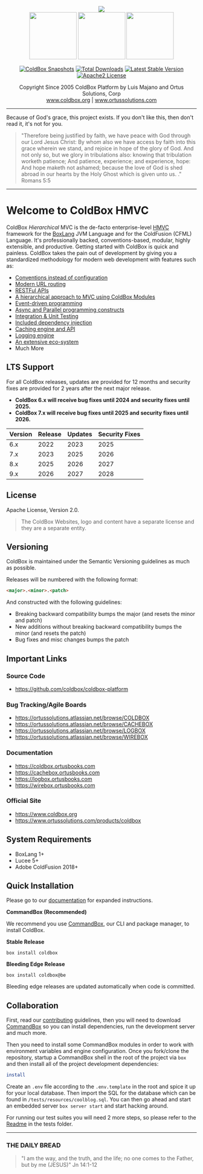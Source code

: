 ﻿<p align="center">
	<img src="https://www.ortussolutions.com/__media/coldbox-185-logo.png">
	<br>
	<img src="https://www.ortussolutions.com/__media/wirebox-185.png" height="125">
	<img src="https://www.ortussolutions.com/__media/cachebox-185.png" height="125" >
	<img src="https://www.ortussolutions.com/__media/logbox-185.png"  height="125">
</p>

<p align="center">
	<a href="https://github.com/ColdBox/coldbox-platform/actions/workflows/snapshot.yml"><img src="https://github.com/ColdBox/coldbox-platform/actions/workflows/snapshot.yml/badge.svg" alt="ColdBox Snapshots" /></a>
	<a href="https://forgebox.io/view/coldbox"><img src="https://forgebox.io/api/v1/entry/coldbox/badges/downloads" alt="Total Downloads" /></a>
	<a href="https://forgebox.io/view/coldbox"><img src="https://forgebox.io/api/v1/entry/coldbox/badges/version" alt="Latest Stable Version" /></a>
	<a href="https://forgebox.io/view/coldbox"><img src="https://img.shields.io/badge/License-Apache2-brightgreen" alt="Apache2 License" /></a>
</p>

<p align="center">
	Copyright Since 2005 ColdBox Platform by Luis Majano and Ortus Solutions, Corp
	<br>
	<a href="https://www.coldbox.org">www.coldbox.org</a> |
	<a href="https://www.ortussolutions.com">www.ortussolutions.com</a>
</p>

----

Because of God's grace, this project exists. If you don't like this, then don't read it, it's not for you.

>"Therefore being justified by faith, we have peace with God through our Lord Jesus Christ:
By whom also we have access by faith into this grace wherein we stand, and rejoice in hope of the glory of God.
And not only so, but we glory in tribulations also: knowing that tribulation worketh patience;
And patience, experience; and experience, hope:
And hope maketh not ashamed; because the love of God is shed abroad in our hearts by the
Holy Ghost which is given unto us. ." Romans 5:5

----

# Welcome to ColdBox HMVC

ColdBox *Hierarchical* MVC is the de-facto enterprise-level [HMVC](https://en.wikipedia.org/wiki/Hierarchical_model%E2%80%93view%E2%80%93controller) framework for the [BoxLang](https://www.boxlang.io) JVM Language and for the ColdFusion (CFML) Language. It's professionally backed, conventions-based, modular, highly extensible, and productive. Getting started with ColdBox is quick and painless.  ColdBox takes the pain out of development by giving you a standardized methodology for modern web development with features such as:

* [Conventions instead of configuration](https://coldbox.ortusbooks.com/getting-started/conventions)
* [Modern URL routing](https://coldbox.ortusbooks.com/the-basics/routing)
* [RESTFul APIs](https://coldbox.ortusbooks.com/the-basics/event-handlers/rendering-data)
* [A hierarchical approach to MVC using ColdBox Modules](https://coldbox.ortusbooks.com/hmvc/modules)
* [Event-driven programming](https://coldbox.ortusbooks.com/digging-deeper/interceptors)
* [Async and Parallel programming constructs](https://coldbox.ortusbooks.com/digging-deeper/promises-async-programming)
* [Integration & Unit Testing](https://coldbox.ortusbooks.com/testing/testing-coldbox-applications)
* [Included dependency injection](https://wirebox.ortusbooks.com)
* [Caching engine and API](https://cachebox.ortusbooks.com)
* [Logging engine](https://logbox.ortusbooks.com)
* [An extensive eco-system](https://forgebox.io)
* Much More

## LTS Support

For all ColdBox releases, updates are provided for 12 months and security fixes are provided for 2 years after the next major release.

* **ColdBox 6.x will receive bug fixes until 2024 and security fixes until 2025.**
* **ColdBox 7.x will receive bug fixes until 2025 and security fixes until 2026.**

| Version | Release | Updates 	| Security Fixes |
| ------- | ------- | --------- | -------------- |
| 6.x     | 2022    | 2023      | 2025           |
| 7.x     | 2023    | 2025      | 2026           |
| 8.x     | 2025    | 2026      | 2027           |
| 9.x     | 2026    | 2027      | 2028           |


## License

Apache License, Version 2.0.

>The ColdBox Websites, logo and content have a separate license and they are a separate entity.

## Versioning

ColdBox is maintained under the Semantic Versioning guidelines as much as possible.

Releases will be numbered with the following format:

```html
<major>.<minor>.<patch>
```

And constructed with the following guidelines:

* Breaking backward compatibility bumps the major (and resets the minor and patch)
* New additions without breaking backward compatibility bumps the minor (and resets the patch)
* Bug fixes and misc changes bumps the patch

## Important Links

### Source Code

* https://github.com/coldbox/coldbox-platform

### Bug Tracking/Agile Boards

* https://ortussolutions.atlassian.net/browse/COLDBOX
* https://ortussolutions.atlassian.net/browse/CACHEBOX
* https://ortussolutions.atlassian.net/browse/LOGBOX
* https://ortussolutions.atlassian.net/browse/WIREBOX

### Documentation

* https://coldbox.ortusbooks.com
* https://cachebox.ortusbooks.com
* https://logbox.ortusbooks.com
* https://wirebox.ortusbooks.com

### Official Site

* https://www.coldbox.org
* https://www.ortussolutions.com/products/coldbox

## System Requirements

* BoxLang 1+
* Lucee 5+
* Adobe ColdFusion 2018+

## Quick Installation

Please go to our [documentation](https://coldbox.ortusbooks.com) for expanded instructions.

**CommandBox (Recommended)**

We recommend you use [CommandBox](https://www.ortussolutions.com/products/commandbox), our CLI and package manager, to install ColdBox.

**Stable Release**

`box install coldbox`

**Bleeding Edge Release**

`box install coldbox@be`

Bleeding edge releases are updated automatically when code is committed.

## Collaboration

First, read our [contributing](CONTRIBUTING.md) guidelines, then you will need to download [CommandBox](https://www.ortussolutions.com/products/commandbox) so you can install dependencies, run the development server and much more.

Then you need to install some CommandBox modules in order to work with environment variables and engine configuration. Once you fork/clone the repository, startup a CommandBox shell in the root of the project via `box` and then install all of the project development dependencies:

```bash
install
```

Create an `.env` file according to the `.env.template` in the root and spice it up for your local database.  Then import the SQL for the database which can be found in `/tests/resources/coolblog.sql`. You can then go ahead and start an embedded server `box server start` and start hacking around.

For running our test suites you will need 2 more steps, so please refer to the [Readme](tests/readme.md) in the tests folder.

----

### THE DAILY BREAD

 > "I am the way, and the truth, and the life; no one comes to the Father, but by me (JESUS)" Jn 14:1-12
